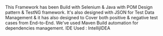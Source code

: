 This Framework has been Build with Selenium & Java with POM Design pattern & TestNG framework. It's also designed with JSON for Test Data Management & it has also designed to Cover both positive & negative test cases from End-to-End.
We've used Maven Build automation for dependencies management.
IDE Used : IntellijIDEA
